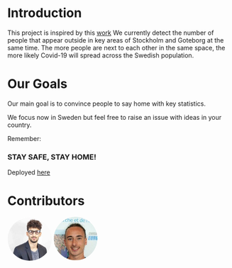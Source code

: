 # Introduction

This project is inspired by this [work](https://github.com/ecohydro/covid-19-waves)
We currently detect the number of people that appear outside in key areas of Stockholm and Goteborg at the same time. 
The more people are next to each other in the same space, the more likely Covid-19 will spread across the Swedish population. 

# Our Goals 
Our main goal is to convince people to say home with key statistics. 

We focus now in Sweden but feel free to raise an issue with ideas in your country.   

Remember: 
### STAY SAFE, STAY HOME!

Deployed [here](https://corona-confinement.herokuapp.com/)

# Contributors

<img src='./ressources/pictures/photo_mastafa.jpeg' href= 'https://github.com/MastafaF' width=100 height=100 style="border-radius:50%"> <img src='./ressources/pictures/photo_quentin.jpeg' href = 'https://github.com/quentindubourgdeluzencon)' width=100 height=100 style="border-radius:50%">
